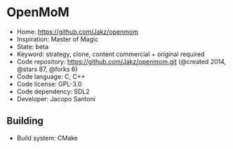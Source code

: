 # OpenMoM

- Home: https://github.com/Jakz/openmom
- Inspiration: Master of Magic
- State: beta
- Keyword: strategy, clone, content commercial + original required
- Code repository: https://github.com/Jakz/openmom.git (@created 2014, @stars 87, @forks 6)
- Code language: C, C++
- Code license: GPL-3.0
- Code dependency: SDL2
- Developer: Jacopo Santoni

## Building

- Build system: CMake
